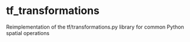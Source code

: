 # tf_transformations
Reimplementation of the tf/transformations.py library for common Python spatial operations
